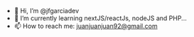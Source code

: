 - 👋 Hi, I’m @jfgarciadev
- 🌱 I’m currently learning nextJS/reactJs, nodeJS and PHP...
- 📫 How to reach me: juanjuanjuan92@gmail.com
